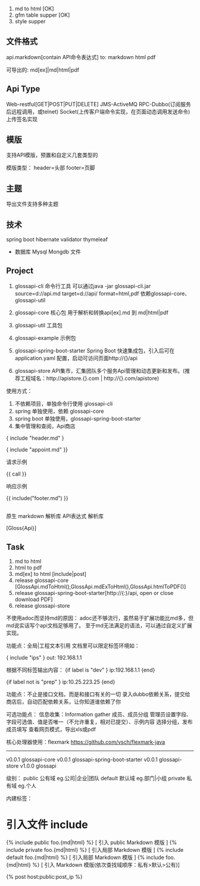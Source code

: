1. md to html [OK]
2. gfm table supper [OK]
3. style supper



















## 文件格式
api.markdown[contain API命令表达式]
to:
markdown
html
pdf

可导出的:
md[ex]|md|html|pdf

## Api Type
Web-restful[GET|POST|PUT|DELETE]
JMS-ActiveMQ
RPC-Dubbo(订阅服务后远程调用，或telnet)
Socket(上传客户端命令实现，在页面动态调用发送命令)
上传签名实现

## 模版
支持API模版，预置和自定义几套类型的

模版类型：
header=头部
footer=页脚

## 主题
导出文件支持多种主题

## 技术
spring boot
hibernate validator
thymeleaf


* 数据库
Mysql
Mongdb
文件

## Project
1. glossapi-cli 命令行工具
可以通过java -jar glossapi-cli.jar source=d://api.md target=d://api/ format=html,pdf
依赖glossapi-core、glossapi-util

2. glossapi-core 核心包
用于解析和转换api[ex].md 到 md|html|pdf

3. glossapi-util 工具包

4. glossapi-example 示例包

5. glossapi-spring-boot-starter Spring Boot 快速集成包，引入后可在application.yaml 配置，启动可访问页面http://{}/api

6. glossapi-store API集市，汇集团队多个服务Api管理和动态更新和发布。(推荐工程域名：http://apistore.{}.com | http://{}.com/apistore)

使用方式：
1. 不依赖项目，单独命令行使用 glossapi-cli
2. spring 单独使用，依赖 glossapi-core
3. spring boot 单独使用，glossapi-spring-boot-starter 
4. 集中管理和查阅，Api商店

{ include "header.md" }

{ include "appoint.md" }}

请求示例

{{ call }}

响应示例

{{ include("footer.md") }}

## 

原生 markdown 解析库
API表达式 解析库

[Gloss{Api}]

## Task
1. md to html
2. html to pdf
3. md[ex] to html [include|post]
4. release glossapi-core [GlossApi.mdToHtml(),GlossApi.mdExToHtml(),GlossApi.htmlToPDF()]
5. release glossapi-spring-boot-starter[http://{:}/api, open or close download PDF]
7. release glossapi-store


不使用adoc而坚持md的原因：
adoc还不够流行，虽然易于扩展功能比md多，但md说实话写个api文档足够用了。
至于md无法满足的语法，可以通过自定义扩展实现。

功能点：全局|工程文本引用
文档里可以限定标签环境如：

{ include "ips" }
out:
192.168.1.1

根据不同标签输出内容：
{if label is "dev" }
ip:192.168.1.1
{end}

{if label not is "prep" }
ip:10.25.223.25
{end}

功能点：不止是接口文档，而是和接口有关的一切
录入dubbo依赖关系，提交给商店后，自动匹配依赖关系，让你知道谁依赖了你


可选功能点：
信息收集：Information gather
成员、成员分组
管理员设置字段、字段可选值、值是否唯一（不允许重复，相对已提交）、示例内容
选择分组，发布
成员填写
查看网页模式，导出xls或pdf

核心处理器使用：flexmark https://github.com/vsch/flexmark-java


-----------------------------------
v0.0.1 glossapi-core
v0.0.1 glossapi-spring-boot-starter
v0.0.1 glossapi-store
v1.0.0 glossapi

级别：
public  公有域 eg.公司|企业|团队
default 默认域 eg.部门|小组
private 私有域 eg.个人

内建标签：
# 引入文件 include
{% include public foo.{md|html} %}    [ 引入 public Markdown 模版 ]
{% include private foo.{md|html} %}   [ 引入局部 Markdown 模版 ]
{% include default foo.{md|html} %}   [ 引入局部 Markdown 模版 ]
{% include foo.{md|html} %}           [ 引入 Markdown 模版(依次查找域顺序：私有>默认>公有)]

{% post host:public:post_ip %}
